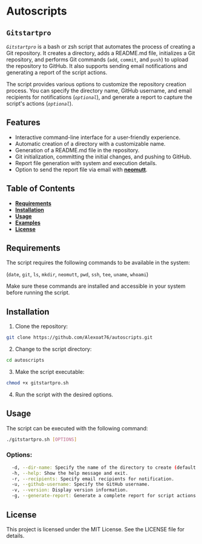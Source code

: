 # Autoscripts


## `Gitstartpro`

*`Gitstartpro`* is a bash or zsh script that automates the process of creating a Git repository. It creates a directory, adds a README.md file, initializes a Git repository, and performs Git commands (`add`, `commit`, and `push`) to upload the repository to GitHub. It also supports sending email notifications and generating a report of the script actions.

The script provides various options to customize the repository creation process. You can specify the directory name, GitHub username, and email recipients for notifications (*`optional`*), and generate a report to capture the script's actions (*`optional`*).

## Features
- Interactive command-line interface for a user-friendly experience.
- Automatic creation of a directory with a customizable name.
- Generation of a README.md file in the repository.
- Git initialization, committing the initial changes, and pushing to GitHub.
- Report file generation with system and execution details.
- Option to send the report file via email with **[neomutt](https://seniormars.github.io/posts/neomutt/)**.

## Table of Contents
- **[Requirements](#Requirements)**
- **[Installation](#Installation)**
- **[Usage](#Usage)**
- **[Examples](#Examples)**
- **[License](#License)**

## Requirements

The script requires the following commands to be available in the system:

(`date`, `git`, `ls`, `mkdir`, `neomutt`, `pwd`, `ssh`, `tee`, `uname`, `whoami`)

Make sure these commands are installed and accessible in your system before running the script.

## Installation

1. Clone the repository:

  ```bash
git clone https://github.com/Alexoat76/autoscripts.git
```

2. Change to the script directory:

  ```bash
cd autoscripts
```

3. Make the script executable:

  ```bash
chmod +x gitstartpro.sh
```

4. Run the script with the desired options.

## Usage

The script can be executed with the following command:

```bash
./gitstartpro.sh [OPTIONS]
```
### Options:
```bash
  -d, --dir-name: Specify the name of the directory to create (default: 'my_project').
  -h, --help: Show the help message and exit.
  -r, --recipients: Specify email recipients for notification.
  -u, --github-username: Specify the GitHub username.
  -v, --version: Display version information.
  -g, --generate-report: Generate a complete report for script actions.
```
## License

This project is licensed under the MIT License. See the LICENSE file for details.
